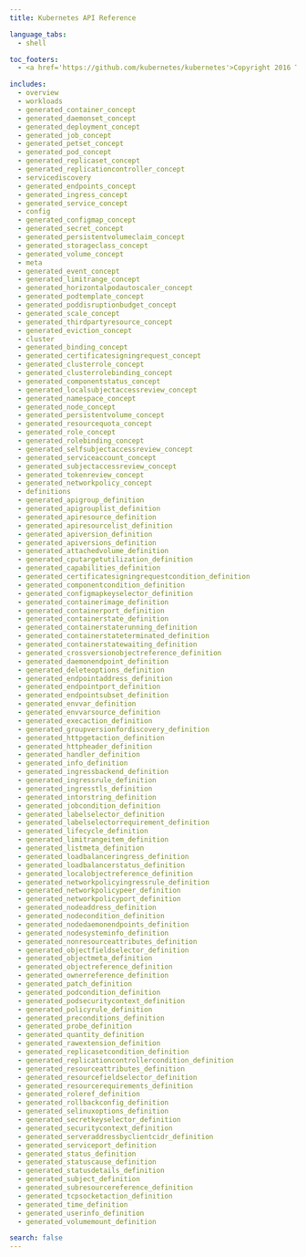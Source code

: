 ```yaml
---
title: Kubernetes API Reference

language_tabs:
  - shell

toc_footers:
  - <a href='https://github.com/kubernetes/kubernetes'>Copyright 2016 The Kubernetes Authors.</a>

includes:
  - overview
  - workloads
  - generated_container_concept
  - generated_daemonset_concept
  - generated_deployment_concept
  - generated_job_concept
  - generated_petset_concept
  - generated_pod_concept
  - generated_replicaset_concept
  - generated_replicationcontroller_concept
  - servicediscovery
  - generated_endpoints_concept
  - generated_ingress_concept
  - generated_service_concept
  - config
  - generated_configmap_concept
  - generated_secret_concept
  - generated_persistentvolumeclaim_concept
  - generated_storageclass_concept
  - generated_volume_concept
  - meta
  - generated_event_concept
  - generated_limitrange_concept
  - generated_horizontalpodautoscaler_concept
  - generated_podtemplate_concept
  - generated_poddisruptionbudget_concept
  - generated_scale_concept
  - generated_thirdpartyresource_concept
  - generated_eviction_concept
  - cluster
  - generated_binding_concept
  - generated_certificatesigningrequest_concept
  - generated_clusterrole_concept
  - generated_clusterrolebinding_concept
  - generated_componentstatus_concept
  - generated_localsubjectaccessreview_concept
  - generated_namespace_concept
  - generated_node_concept
  - generated_persistentvolume_concept
  - generated_resourcequota_concept
  - generated_role_concept
  - generated_rolebinding_concept
  - generated_selfsubjectaccessreview_concept
  - generated_serviceaccount_concept
  - generated_subjectaccessreview_concept
  - generated_tokenreview_concept
  - generated_networkpolicy_concept
  - definitions
  - generated_apigroup_definition
  - generated_apigrouplist_definition
  - generated_apiresource_definition
  - generated_apiresourcelist_definition
  - generated_apiversion_definition
  - generated_apiversions_definition
  - generated_attachedvolume_definition
  - generated_cputargetutilization_definition
  - generated_capabilities_definition
  - generated_certificatesigningrequestcondition_definition
  - generated_componentcondition_definition
  - generated_configmapkeyselector_definition
  - generated_containerimage_definition
  - generated_containerport_definition
  - generated_containerstate_definition
  - generated_containerstaterunning_definition
  - generated_containerstateterminated_definition
  - generated_containerstatewaiting_definition
  - generated_crossversionobjectreference_definition
  - generated_daemonendpoint_definition
  - generated_deleteoptions_definition
  - generated_endpointaddress_definition
  - generated_endpointport_definition
  - generated_endpointsubset_definition
  - generated_envvar_definition
  - generated_envvarsource_definition
  - generated_execaction_definition
  - generated_groupversionfordiscovery_definition
  - generated_httpgetaction_definition
  - generated_httpheader_definition
  - generated_handler_definition
  - generated_info_definition
  - generated_ingressbackend_definition
  - generated_ingressrule_definition
  - generated_ingresstls_definition
  - generated_intorstring_definition
  - generated_jobcondition_definition
  - generated_labelselector_definition
  - generated_labelselectorrequirement_definition
  - generated_lifecycle_definition
  - generated_limitrangeitem_definition
  - generated_listmeta_definition
  - generated_loadbalanceringress_definition
  - generated_loadbalancerstatus_definition
  - generated_localobjectreference_definition
  - generated_networkpolicyingressrule_definition
  - generated_networkpolicypeer_definition
  - generated_networkpolicyport_definition
  - generated_nodeaddress_definition
  - generated_nodecondition_definition
  - generated_nodedaemonendpoints_definition
  - generated_nodesysteminfo_definition
  - generated_nonresourceattributes_definition
  - generated_objectfieldselector_definition
  - generated_objectmeta_definition
  - generated_objectreference_definition
  - generated_ownerreference_definition
  - generated_patch_definition
  - generated_podcondition_definition
  - generated_podsecuritycontext_definition
  - generated_policyrule_definition
  - generated_preconditions_definition
  - generated_probe_definition
  - generated_quantity_definition
  - generated_rawextension_definition
  - generated_replicasetcondition_definition
  - generated_replicationcontrollercondition_definition
  - generated_resourceattributes_definition
  - generated_resourcefieldselector_definition
  - generated_resourcerequirements_definition
  - generated_roleref_definition
  - generated_rollbackconfig_definition
  - generated_selinuxoptions_definition
  - generated_secretkeyselector_definition
  - generated_securitycontext_definition
  - generated_serveraddressbyclientcidr_definition
  - generated_serviceport_definition
  - generated_status_definition
  - generated_statuscause_definition
  - generated_statusdetails_definition
  - generated_subject_definition
  - generated_subresourcereference_definition
  - generated_tcpsocketaction_definition
  - generated_time_definition
  - generated_userinfo_definition
  - generated_volumemount_definition

search: false
---
```

